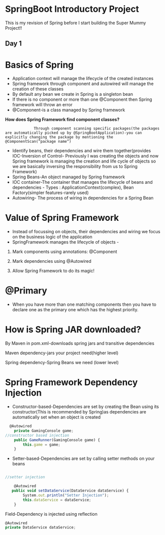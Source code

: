 # SpringBoot Introductory Project

This is my revision of Spring before I start building the Super Mummy Project!!

## Day 1

# Basics of Spring

- Application context will manage the lifecycle of the created instances
- Spring framework through component and autowired will manage the creation of these classes
- By default any bean we create in Spring is a singleton bean
- If there is no component or more than one @Component then Spring framework will throw an error
- @Component-is a class managed by Spring framework

**How does Spring Framework find component classes?**

                 Through component scanning specific packages(the packages are automatically picked up by @SpringBootApplication)-you can explicitly changing the package by mentioning the @ComponentScan(”package name”)

- Identify beans, their dependencies and wire them together(provides IOC-Inversion of Control- Previously I was creating the objects and now Spring framework is managing the creation and life cycle of objects so we are basically inversing the responsibility from us to Spring Framework)
- Spring Beans-An object managed by Spring framework
- IOC container-The container that manages the lifecycle of beans and dependencies - Types : ApplicationContext(complex), Bean Factory(simpler features-rarely used)
- Autowiring- The process of wiring in dependencies for a Spring Bean

# Value of Spring Framework

- Instead of focussing on objects, their dependencies and wiring we focus on the business logic of the application
- SpringFramework manages the lifecycle of objects -

 1. Mark components using annotations: @Component

1. Mark dependencies using @Autowired 
2. Allow Spring Framework to do its magic!

# @Primary

- When you have more than one matching components then you have to declare one as the primary one which has the highest priority.

# How is Spring JAR downloaded?

By Maven in pom.xml-downloads spring jars and transitive dependencies

Maven dependency-jars your project need(higher level)

Spring dependency-Spring Beans we need (lower level)

# Spring Framework Dependency Injection

- Constructor-based-Dependencies are set by creating the Bean using its constructor(This is recommended by Spring)as dependencies are automatically set when an object is created

```jsx
  @Autowired
    private GamingConsole game;
//constructor based injection
    public GameRunner(GamingConsole game) {
        this.game = game;
    }

```

- Setter-based-Dependencies are set by calling setter methods on your beans

```jsx

//setter injection

    @Autowired
   public void setDataService(DataService dataService) {
        System.out.println("Setter Injection");
        this.dataService = dataService;
    }
```

Field-Dependency is injected using reflection

```jsx
@Autowired
private DataService dataService;
```
